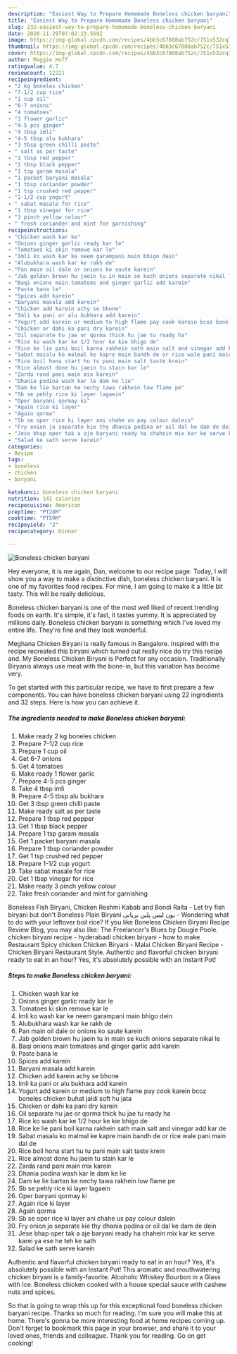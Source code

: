 ```yaml
---
description: "Easiest Way to Prepare Homemade Boneless chicken baryani"
title: "Easiest Way to Prepare Homemade Boneless chicken baryani"
slug: 232-easiest-way-to-prepare-homemade-boneless-chicken-baryani
date: 2020-11-29T07:02:23.559Z
image: https://img-global.cpcdn.com/recipes/4bb3c67808ab752c/751x532cq70/boneless-chicken-baryani-recipe-main-photo.jpg
thumbnail: https://img-global.cpcdn.com/recipes/4bb3c67808ab752c/751x532cq70/boneless-chicken-baryani-recipe-main-photo.jpg
cover: https://img-global.cpcdn.com/recipes/4bb3c67808ab752c/751x532cq70/boneless-chicken-baryani-recipe-main-photo.jpg
author: Maggie Huff
ratingvalue: 4.7
reviewcount: 12221
recipeingredient:
- "2 kg boneles chicken"
- "7-1/2 cup rice"
- "1 cup oil"
- "6-7 onions"
- "4 tomatoes"
- "1 flower garlic"
- "4-5 pcs ginger"
- "4 tbsp imli"
- "4-5 tbsp alu bukhara"
- "3 tbsp green chilli paste"
- " salt as per taste"
- "1 tbsp red pepper"
- "1 tbsp black pepper"
- "1 tsp garam masala"
- "1 packet baryani masala"
- "1 tbsp coriander powder"
- "1 tsp crushed red pepper"
- "1-1/2 cup yogurt"
- " sabat masale for rice"
- "1 tbsp vinegar for rice"
- "3 pinch yellow colour"
- " fresh coriander and mint for garnishing"
recipeinstructions:
- "Chicken wash kar ke"
- "Onions ginger garlic ready kar le"
- "Tomatoes ki skin remove kar le"
- "Imli ko wash kar ke neem garampani main bhigo dein"
- "Alubukhara wash kar ke rakh de"
- "Pan main oil dale or onions ko saute karein"
- "Jab golden brown hu jaein tu in main se kuch onions separate nikal le"
- "Baqi onions main tomatoes and ginger garlic add karein"
- "Paste bana le"
- "Spices add karein"
- "Baryani masala add karein"
- "Chicken add karein achy se bhone"
- "Imli ka pani or alu bukhara add karein"
- "Yogurt add karein or medium to high flame pay cook karein bcoz boneles chicken buhat jaldi soft hu jata"
- "Chicken or dahi ka pani dry karein"
- "Oil separate hu jae or qorma thick hu jae tu ready ha"
- "Rice ko wash kar ke 1/2 hour ke kie bhigo de"
- "Rice ke lie pani boil karna rakhein sath main salt and vinegar add kar de"
- "Sabat masalu ko malmal ke kapre main bandh de or rice wale pani main dal de"
- "Rice boil hona start hu tu pani main salt taste krein"
- "Rice almost done hu jaein tu stain kar le"
- "Zarda rand pani main mix karein"
- "Dhania podina wash kar le dam ke lie"
- "Dam ke lie bartan ke nechy tawa rakhein low flame pe"
- "Sb se pehly rice ki layer lagaein"
- "Oper baryani qormay ki"
- "Again rice ki layer"
- "Again qorma"
- "Sb se oper rice ki layer ani chahe us pay colour dalein"
- "Fry onion jo separate kie thy dhania podina or oil dal ke dam de dein"
- "Jese bhap oper tak a aje baryani ready ha chahein mix kar ke serve karei ya ese he teh ke sath"
- "Salad ke sath serve karein"
categories:
- Recipe
tags:
- boneless
- chicken
- baryani

katakunci: boneless chicken baryani 
nutrition: 141 calories
recipecuisine: American
preptime: "PT28M"
cooktime: "PT59M"
recipeyield: "2"
recipecategory: Dinner

---
```



![Boneless chicken baryani](https://img-global.cpcdn.com/recipes/4bb3c67808ab752c/751x532cq70/boneless-chicken-baryani-recipe-main-photo.jpg)

Hey everyone, it is me again, Dan, welcome to our recipe page. Today, I will show you a way to make a distinctive dish, boneless chicken baryani. It is one of my favorites food recipes. For mine, I am going to make it a little bit tasty. This will be really delicious.

Boneless chicken baryani is one of the most well liked of recent trending foods on earth. It's simple, it's fast, it tastes yummy. It is appreciated by millions daily. Boneless chicken baryani is something which I've loved my entire life. They're fine and they look wonderful.

Meghana Chicken Biryani is really famous in Bangalore. Inspired with the recipe recreated this biryani which turned out really nice do try this recipe and. My Boneless Chicken Biryani is Perfect for any occasion. Traditionally Biryanis always use meat with the bone-in, but this variation has become very.


To get started with this particular recipe, we have to first prepare a few components. You can have boneless chicken baryani using 22 ingredients and 32 steps. Here is how you can achieve it.

<!--inarticleads1-->

##### The ingredients needed to make Boneless chicken baryani:

1. Make ready 2 kg boneles chicken
1. Prepare 7-1/2 cup rice
1. Prepare 1 cup oil
1. Get 6-7 onions
1. Get 4 tomatoes
1. Make ready 1 flower garlic
1. Prepare 4-5 pcs ginger
1. Take 4 tbsp imli
1. Prepare 4-5 tbsp alu bukhara
1. Get 3 tbsp green chilli paste
1. Make ready  salt as per taste
1. Prepare 1 tbsp red pepper
1. Get 1 tbsp black pepper
1. Prepare 1 tsp garam masala
1. Get 1 packet baryani masala
1. Prepare 1 tbsp coriander powder
1. Get 1 tsp crushed red pepper
1. Prepare 1-1/2 cup yogurt
1. Take  sabat masale for rice
1. Get 1 tbsp vinegar for rice
1. Make ready 3 pinch yellow colour
1. Take  fresh coriander and mint for garnishing


Boneless Fish Biryani, Chicken Reshmi Kabab and Bondi Raita - Let try fish biryani but don&#39;t Boneless Plain Biryani بون لیس پلین بریانی - Wondering what to do with your leftover boil rice? If you like Boneless Chicken Biryani Recipe Review Blog, you may also like: The Freelancer&#39;s Blues by Dougie Poole. chicken biryani recipe - hyderabadi chicken biryani - how to make Restaurant Spicy chicken Chicken Biryani - Malai Chicken Biryani Recipe - Chicken Biryani Restaurant Style. Authentic and flavorful chicken biryani ready to eat in an hour? Yes, it&#39;s absolutely possible with an Instant Pot! 

<!--inarticleads2-->

##### Steps to make Boneless chicken baryani:

1. Chicken wash kar ke
1. Onions ginger garlic ready kar le
1. Tomatoes ki skin remove kar le
1. Imli ko wash kar ke neem garampani main bhigo dein
1. Alubukhara wash kar ke rakh de
1. Pan main oil dale or onions ko saute karein
1. Jab golden brown hu jaein tu in main se kuch onions separate nikal le
1. Baqi onions main tomatoes and ginger garlic add karein
1. Paste bana le
1. Spices add karein
1. Baryani masala add karein
1. Chicken add karein achy se bhone
1. Imli ka pani or alu bukhara add karein
1. Yogurt add karein or medium to high flame pay cook karein bcoz boneles chicken buhat jaldi soft hu jata
1. Chicken or dahi ka pani dry karein
1. Oil separate hu jae or qorma thick hu jae tu ready ha
1. Rice ko wash kar ke 1/2 hour ke kie bhigo de
1. Rice ke lie pani boil karna rakhein sath main salt and vinegar add kar de
1. Sabat masalu ko malmal ke kapre main bandh de or rice wale pani main dal de
1. Rice boil hona start hu tu pani main salt taste krein
1. Rice almost done hu jaein tu stain kar le
1. Zarda rand pani main mix karein
1. Dhania podina wash kar le dam ke lie
1. Dam ke lie bartan ke nechy tawa rakhein low flame pe
1. Sb se pehly rice ki layer lagaein
1. Oper baryani qormay ki
1. Again rice ki layer
1. Again qorma
1. Sb se oper rice ki layer ani chahe us pay colour dalein
1. Fry onion jo separate kie thy dhania podina or oil dal ke dam de dein
1. Jese bhap oper tak a aje baryani ready ha chahein mix kar ke serve karei ya ese he teh ke sath
1. Salad ke sath serve karein


Authentic and flavorful chicken biryani ready to eat in an hour? Yes, it&#39;s absolutely possible with an Instant Pot! This aromatic and mouthwatering chicken biryani is a family-favorite. Alcoholic Whiskey Bourbon in a Glass with Ice. Boneless chicken cooked with a house special sauce with cashew nuts and spices. 

So that is going to wrap this up for this exceptional food boneless chicken baryani recipe. Thanks so much for reading. I'm sure you will make this at home. There's gonna be more interesting food at home recipes coming up. Don't forget to bookmark this page in your browser, and share it to your loved ones, friends and colleague. Thank you for reading. Go on get cooking!
